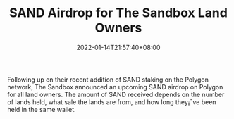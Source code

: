 ﻿---
title: "SAND Airdrop for The Sandbox Land Owners"
date: 2022-01-14T21:57:40+08:00
lastmod: 2022-01-14T16:45:40+08:00
draft: false
authors: ["Hadley"]
description: "Following up on their recent addition of SAND staking on the Polygon network, The Sandbox announced an upcoming SAND airdrop on Polygon for all land owners. The amount of SAND received depends on the number of lands held, what sale the lands are from, and how long they¡¯ve been held in the same wallet."
featuredImage: "sand-drop-for-sandbox-land-owners.jpg"
tags: ["Strategy Games","Play to Earn"]
categories: ["news"]
news: ["Strategy Games"]
weight: 
lightgallery: true
pinned: false
recommend: false
recommend1: false
---

Following up on their recent addition of SAND staking on the Polygon network, The Sandbox announced an upcoming SAND airdrop on Polygon for all land owners. The amount of SAND received depends on the number of lands held, what sale the lands are from, and how long they¡¯ve been held in the same wallet.

<!--more-->

